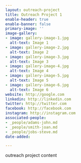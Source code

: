 ```yaml
---
layout: outreach-project
title: Outreach Project 1
enable-header: true
enable-banner: false
primary-image: ''
image-gallery:
- image: gallery-image-1.jpg
  alt-text: Image 1
- image: gallery-image-2.jpg
  alt-text: Image 2
- image: gallery-image-3.jpg
  alt-text: Image 3
- image: gallery-image-4.jpg
  alt-text: Image 4
- image: gallery-image-5.jpg
  alt-text: Image 5
- image: gallery-image-6.jpg
  alt-text: Image 6
website: http://google.com
linkedin: http://linkedin.com
twitter: http://twitter.com
facebook: http://facebook.com
instagram: http://instagram.com
associated-people:
- _people/adams-john.md
- _people/smith-joan.md
- _people/jobs-steve.md
date-added: 

---
```

outreach project content
